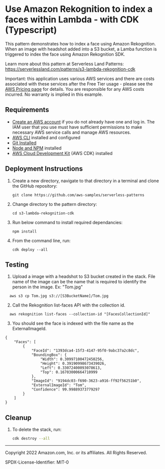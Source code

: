 # Use Amazon Rekognition to index a faces within Lambda - with CDK (Typescript)

This pattern demonstrates how to index a face using Amazon Rekognition. When an image with headshot added into a S3 bucket, a Lamba function is triggered to index the face using Amazon Rekognition SDK.

Learn more about this pattern at Serverless Land Patterns: https://serverlessland.com/patterns/s3-lambda-rekognition-cdk

Important: this application uses various AWS services and there are costs associated with these services after the Free Tier usage - please see the [AWS Pricing page](https://aws.amazon.com/pricing/) for details. You are responsible for any AWS costs incurred. No warranty is implied in this example.

## Requirements

- [Create an AWS account](https://portal.aws.amazon.com/gp/aws/developer/registration/index.html) if you do not already have one and log in. The IAM user that you use must have sufficient permissions to make necessary AWS service calls and manage AWS resources.
- [AWS CLI](https://docs.aws.amazon.com/cli/latest/userguide/install-cliv2.html) installed and configured
- [Git Installed](https://git-scm.com/book/en/v2/Getting-Started-Installing-Git)
- [Node and NPM](https://nodejs.org/en/download/) installed
- [AWS Cloud Development Kit](https://docs.aws.amazon.com/cdk/latest/guide/cli.html) (AWS CDK) installed

## Deployment Instructions

1. Create a new directory, navigate to that directory in a terminal and clone the GitHub repository:
   ```
   git clone https://github.com/aws-samples/serverless-patterns
   ```
2. Change directory to the pattern directory:
   ```
   cd s3-lambda-rekognition-cdk
   ```
3. Run below command to install required dependancies:

   ```
   npm install
   ```

4. From the command line, run:
   ```
   cdk deploy --all
   ```

## Testing

1. Upload a image with a headshot to S3 bucket created in the stack. File name of the image can be the name that is required to identify the person in the image. Ex: "Tom.jpg"

```
  aws s3 cp Tom.jpg s3://[S3BucketName]/Tom.jpg
```

2. Call the Rekognition list-faces API with the collection id.

```
  aws rekognition list-faces --collection-id "[FacesCollectionId]"
```

3. You should see the face is indexed with the file name as the ExternalImageId.

```
{
    "Faces": [
        {
            "FaceId": "1393dca4-15f3-4147-95f0-9abc37a2c8dc",
            "BoundingBox": {
                "Width": 0.30997100472450256,
                "Height": 0.39190998673439026,
                "Left": 0.33072400093078613,
                "Top": 0.16703000664710999
            },
            "ImageId": "9194dc03-f690-3623-a916-ff92f56251b0",
            "ExternalImageId": "Tom",
            "Confidence": 99.99889373779297
        }
    ]
}
```

## Cleanup

1. To delete the stack, run:
   ```bash
   cdk destroy --all
   ```

---

Copyright 2022 Amazon.com, Inc. or its affiliates. All Rights Reserved.

SPDX-License-Identifier: MIT-0
